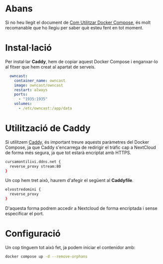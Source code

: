 # Abans
Si no heu llegit el document de [Com Utilitzar Docker Compose](https://github.com/Otorexer/SerLliure/tree/main/Tutorials/ComUtilitzarDockerCompose), és molt recomanable que ho llegiu per saber què esteu fent en tot moment.

# Instal·lació
Per instal·lar **Caddy**, hem de copiar aquest Docker Compose i enganxar-lo al fitxer que hem creat al apartat de serveis.

```yaml
  owncast:
    container_name: owncast
    image: owncast/owncast
    restart: always
    ports:
      - "1935:1935"
    volumes:
      - /etc/owncast:/app/data
```

# Utilització de Caddy
Si utilitzem [Caddy](https://github.com/Otorexer/SerLliure/tree/main/Serveis/Caddy), és important treure aquests paràmetres del Docker Compose, ja que Caddy s'encarrega de redirigir el tràfic cap a NextCloud de forma més segura, ja que tot estarà encriptat amb HTTPS.

```bash
cursamontilivi.ddns.net {
  reverse_proxy stream:80
}
```

Un cop hem tret això, haurem d'afegir el següent al **Caddyfile**.

```bash
elvostredomini {
  reverse_proxy 
}
```

D'aquesta forma podrem accedir a Nextcloud de forma encriptada i sense especificar el port.

# Configuració
Un cop tinguem tot això fet, ja podem iniciar el contenidor amb:

```bash
docker compose up -d --remove-orphans
```
